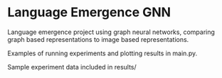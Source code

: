 # Language Emergence GNN
 Language emergence project using graph neural networks, comparing graph based representations to image based representations.
 
 Examples of running experiments and plotting results in main.py.
 
 Sample experiment data included in results/
